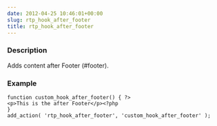 ```yaml
---
date: 2012-04-25 10:46:01+00:00
slug: rtp_hook_after_footer
title: rtp_hook_after_footer
---
```


### Description


Adds content after Footer (#footer).


### Example



    
    function custom_hook_after_footer() { ?>
    <p>This is the after Footer</p><?php
    }
    add_action( 'rtp_hook_after_footer', 'custom_hook_after_footer' );
